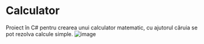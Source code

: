 # Calculator
Proiect în C# pentru crearea unui calculator matematic, cu ajutorul căruia se pot rezolva calcule simple.
![image](https://user-images.githubusercontent.com/81715374/140300656-69aae969-933e-49aa-9182-6f99e72de6e4.png)
